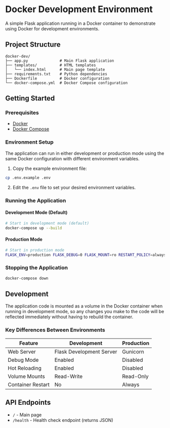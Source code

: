 # Docker Development Environment

A simple Flask application running in a Docker container to demonstrate using Docker for development environments.

## Project Structure

```
docker-dev/
├── app.py              # Main Flask application
├── templates/          # HTML templates
│   └── index.html      # Main page template
├── requirements.txt    # Python dependencies
├── Dockerfile          # Docker configuration
└── docker-compose.yml  # Docker Compose configuration
```

## Getting Started

### Prerequisites

- [Docker](https://docs.docker.com/get-docker/)
- [Docker Compose](https://docs.docker.com/compose/install/)

### Environment Setup

The application can run in either development or production mode using the same Docker configuration with different environment variables.

1. Copy the example environment file:

```bash
cp .env.example .env
```

2. Edit the `.env` file to set your desired environment variables.

### Running the Application

#### Development Mode (Default)

```bash
# Start in development mode (default)
docker-compose up --build
```

#### Production Mode

```bash
# Start in production mode
FLASK_ENV=production FLASK_DEBUG=0 FLASK_MOUNT=ro RESTART_POLICY=always docker-compose up --build -d
```

### Stopping the Application

```bash
docker-compose down
```

## Development

The application code is mounted as a volume in the Docker container when running in development mode, so any changes you make to the code will be reflected immediately without having to rebuild the container.

### Key Differences Between Environments

| Feature | Development | Production |
|---------|-------------|------------|
| Web Server | Flask Development Server | Gunicorn |
| Debug Mode | Enabled | Disabled |
| Hot Reloading | Enabled | Disabled |
| Volume Mounts | Read-Write | Read-Only |
| Container Restart | No | Always |

## API Endpoints

- `/` - Main page
- `/health` - Health check endpoint (returns JSON)